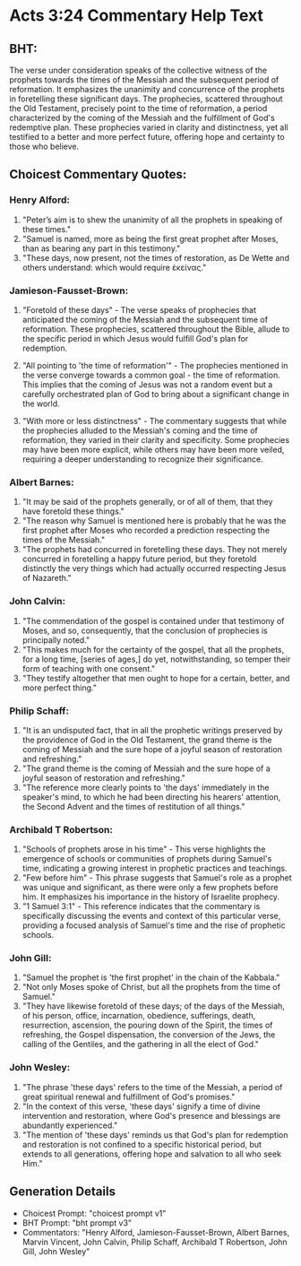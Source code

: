 # Acts 3:24 Commentary Help Text

## BHT:
The verse under consideration speaks of the collective witness of the prophets towards the times of the Messiah and the subsequent period of reformation. It emphasizes the unanimity and concurrence of the prophets in foretelling these significant days. The prophecies, scattered throughout the Old Testament, precisely point to the time of reformation, a period characterized by the coming of the Messiah and the fulfillment of God's redemptive plan. These prophecies varied in clarity and distinctness, yet all testified to a better and more perfect future, offering hope and certainty to those who believe.

## Choicest Commentary Quotes:
### Henry Alford:
1. "Peter’s aim is to shew the unanimity of all the prophets in speaking of these times."
2. "Samuel is named, more as being the first great prophet after Moses, than as bearing any part in this testimony."
3. "These days, now present, not the times of restoration, as De Wette and others understand: which would require ἐκείνας."

### Jamieson-Fausset-Brown:
1. "Foretold of these days" - The verse speaks of prophecies that anticipated the coming of the Messiah and the subsequent time of reformation. These prophecies, scattered throughout the Bible, allude to the specific period in which Jesus would fulfill God's plan for redemption.

2. "All pointing to 'the time of reformation'" - The prophecies mentioned in the verse converge towards a common goal - the time of reformation. This implies that the coming of Jesus was not a random event but a carefully orchestrated plan of God to bring about a significant change in the world.

3. "With more or less distinctness" - The commentary suggests that while the prophecies alluded to the Messiah's coming and the time of reformation, they varied in their clarity and specificity. Some prophecies may have been more explicit, while others may have been more veiled, requiring a deeper understanding to recognize their significance.

### Albert Barnes:
1. "It may be said of the prophets generally, or of all of them, that they have foretold these things."
2. "The reason why Samuel is mentioned here is probably that he was the first prophet after Moses who recorded a prediction respecting the times of the Messiah."
3. "The prophets had concurred in foretelling these days. They not merely concurred in foretelling a happy future period, but they foretold distinctly the very things which had actually occurred respecting Jesus of Nazareth."

### John Calvin:
1. "The commendation of the gospel is contained under that testimony of Moses, and so, consequently, that the conclusion of prophecies is principally noted."
2. "This makes much for the certainty of the gospel, that all the prophets, for a long time, [series of ages,] do yet, notwithstanding, so temper their form of teaching with one consent."
3. "They testify altogether that men ought to hope for a certain, better, and more perfect thing."

### Philip Schaff:
1. "It is an undisputed fact, that in all the prophetic writings preserved by the providence of God in the Old Testament, the grand theme is the coming of Messiah and the sure hope of a joyful season of restoration and refreshing."
2. "The grand theme is the coming of Messiah and the sure hope of a joyful season of restoration and refreshing."
3. "The reference more clearly points to 'the days' immediately in the speaker's mind, to which he had been directing his hearers' attention, the Second Advent and the times of restitution of all things."

### Archibald T Robertson:
1. "Schools of prophets arose in his time" - This verse highlights the emergence of schools or communities of prophets during Samuel's time, indicating a growing interest in prophetic practices and teachings.
2. "Few before him" - This phrase suggests that Samuel's role as a prophet was unique and significant, as there were only a few prophets before him. It emphasizes his importance in the history of Israelite prophecy.
3. "1 Samuel 3:1" - This reference indicates that the commentary is specifically discussing the events and context of this particular verse, providing a focused analysis of Samuel's time and the rise of prophetic schools.

### John Gill:
1. "Samuel the prophet is 'the first prophet' in the chain of the Kabbala." 
2. "Not only Moses spoke of Christ, but all the prophets from the time of Samuel." 
3. "They have likewise foretold of these days; of the days of the Messiah, of his person, office, incarnation, obedience, sufferings, death, resurrection, ascension, the pouring down of the Spirit, the times of refreshing, the Gospel dispensation, the conversion of the Jews, the calling of the Gentiles, and the gathering in all the elect of God."

### John Wesley:
1. "The phrase 'these days' refers to the time of the Messiah, a period of great spiritual renewal and fulfillment of God's promises."
2. "In the context of this verse, 'these days' signify a time of divine intervention and restoration, where God's presence and blessings are abundantly experienced."
3. "The mention of 'these days' reminds us that God's plan for redemption and restoration is not confined to a specific historical period, but extends to all generations, offering hope and salvation to all who seek Him."


## Generation Details
- Choicest Prompt: "choicest prompt v1"
- BHT Prompt: "bht prompt v3"
- Commentators: "Henry Alford, Jamieson-Fausset-Brown, Albert Barnes, Marvin Vincent, John Calvin, Philip Schaff, Archibald T Robertson, John Gill, John Wesley"
